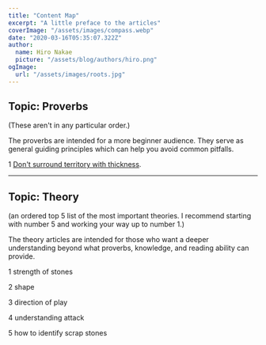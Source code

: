 ```yaml
---
title: "Content Map"
excerpt: "A little preface to the articles"
coverImage: "/assets/images/compass.webp"
date: "2020-03-16T05:35:07.322Z"
author:
  name: Hiro Nakae
  picture: "/assets/blog/authors/hiro.png"
ogImage:
  url: "/assets/images/roots.jpg"
---
```


## Topic: Proverbs

(These aren't in any particular order.)

The proverbs are intended for a more beginner audience. They serve as general guiding principles which can help you avoid common pitfalls.

1 [Don't surround territory with thickness](https://www.eugenego.club/posts/proverb20).

---

## Topic: Theory

(an ordered top 5 list of the most important theories. I recommend starting with number 5 and working your way up to number 1.)

The theory articles are intended for those who want a deeper understanding beyond what proverbs, knowledge, and reading ability can provide.

1 strength of stones

2 shape

3 direction of play

4 understanding attack

5 how to identify scrap stones
